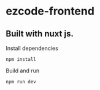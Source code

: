 # ezcode-frontend
## Built with nuxt js. 

Install dependencies
```
npm install 
```

Build and run

```
npm run dev
```

